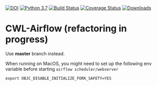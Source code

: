 [![DOI](https://zenodo.org/badge/103197335.svg)](https://zenodo.org/badge/latestdoi/103197335)
[![Python 3.7](https://img.shields.io/badge/python-3.7-green.svg)](https://www.python.org/downloads/release/python-365/)
[![Build Status](https://travis-ci.org/Barski-lab/cwl-airflow.svg?branch=global_refactoring)](https://travis-ci.org/Barski-lab/cwl-airflow)
[![Coverage Status](https://coveralls.io/repos/github/Barski-lab/cwl-airflow/badge.svg?branch=global_refactoring)](https://coveralls.io/github/Barski-lab/cwl-airflow?branch=master)
[![Downloads](https://pepy.tech/badge/cwl-airflow)](https://pepy.tech/project/cwl-airflow)

# **CWL-Airflow (refactoring in progress)**

Use **master** branch instead.

When running on MacOS, you might need to set up the following env variable before starting `airflow scheduler/webserver`

```
export OBJC_DISABLE_INITIALIZE_FORK_SAFETY=YES
```